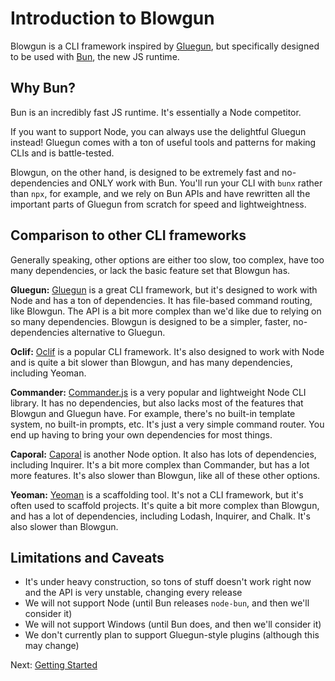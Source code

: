 # Introduction to Blowgun

Blowgun is a CLI framework inspired by [Gluegun](https://github.com/infinitered/gluegun), but specifically designed to be used with [Bun](https://bun.sh), the new JS runtime.

## Why Bun?

Bun is an incredibly fast JS runtime. It's essentially a Node competitor.

If you want to support Node, you can always use the delightful Gluegun instead! Gluegun comes with a ton of useful tools and patterns for making CLIs and is battle-tested.

Blowgun, on the other hand, is designed to be extremely fast and no-dependencies and ONLY work with Bun. You'll run your CLI with `bunx` rather than `npx`, for example, and we rely on Bun APIs and have rewritten all the important parts of Gluegun from scratch for speed and lightweightness.

## Comparison to other CLI frameworks

Generally speaking, other options are either too slow, too complex, have too many dependencies, or lack the basic feature set that Blowgun has.

**Gluegun:** [Gluegun](https://github.com/infinitered/gluegun) is a great CLI framework, but it's designed to work with Node and has a ton of dependencies. It has file-based command routing, like Blowgun. The API is a bit more complex than we'd like due to relying on so many dependencies. Blowgun is designed to be a simpler, faster, no-dependencies alternative to Gluegun.

**Oclif:** [Oclif](https://oclif.io/) is a popular CLI framework. It's also designed to work with Node and is quite a bit slower than Blowgun, and has many dependencies, including Yeoman.

**Commander:** [Commander.js](https://github.com/tj/commander.js) is a very popular and lightweight Node CLI library. It has no dependencies, but also lacks most of the features that Blowgun and Gluegun have. For example, there's no built-in template system, no built-in prompts, etc. It's just a very simple command router. You end up having to bring your own dependencies for most things.

**Caporal:** [Caporal](https://caporal.io/) is another Node option. It also has lots of dependencies, including Inquirer. It's a bit more complex than Commander, but has a lot more features. It's also slower than Blowgun, like all of these other options.

**Yeoman:** [Yeoman](https://yeoman.io/) is a scaffolding tool. It's not a CLI framework, but it's often used to scaffold projects. It's quite a bit more complex than Blowgun, and has a lot of dependencies, including Lodash, Inquirer, and Chalk. It's also slower than Blowgun.

## Limitations and Caveats

- It's under heavy construction, so tons of stuff doesn't work right now and the API is very unstable, changing every release
- We will not support Node (until Bun releases `node-bun`, and then we'll consider it)
- We will not support Windows (until Bun does, and then we'll consider it)
- We don't currently plan to support Gluegun-style plugins (although this may change)

Next: [Getting Started](getting-started.md)
